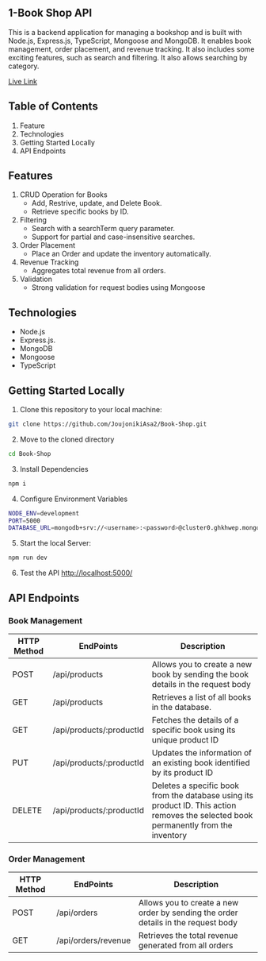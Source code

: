 ## 1-Book Shop API
This is a backend application for managing a bookshop and is built with Node.js, Express.js, TypeScript, Mongoose and MongoDB. It enables book management, order placement, and revenue tracking. It also includes some exciting features, such as search and filtering. It also allows searching by category.

[Live Link](https://book-shop-joujonikiasa2s-projects.vercel.app/)


## Table of Contents
1. Feature
2. Technologies
3. Getting Started Locally
4. API Endpoints
  

## Features
1. CRUD Operation for Books
   - Add, Restrive, update, and Delete Book.
   - Retrieve specific books by ID.
2. Filtering
   - Search with a searchTerm query parameter.
   - Support for partial and case-insensitive searches. 
3. Order Placement
   - Place an Order and update the inventory automatically.
4. Revenue Tracking
   - Aggregates total revenue from all orders.
5. Validation
   - Strong validation for request bodies using Mongoose
  

## Technologies
- Node.js
- Express.js.
- MongoDB
- Mongoose
- TypeScript


## Getting Started Locally
1. Clone this repository to your local machine:
```bash
git clone https://github.com/JoujonikiAsa2/Book-Shop.git
```
2. Move to the cloned directory
```bash
cd Book-Shop
```
3. Install Dependencies
```bash
npm i
```
4. Configure Environment Variables
```bash
NODE_ENV=development
PORT=5000
DATABASE_URL=mongodb+srv://<username>:<password>@cluster0.ghkhwep.mongodb.net/?retryWrites=true&w=majority&appName=Cluster0
```
5. Start the local Server:
```bash
npm run dev
```
6. Test the API
[http://localhost:5000/](http://localhost:5000/)


## API Endpoints

### Book Management

<table>
   <thead>
      <tr>
         <th>HTTP Method</th>
         <th>EndPoints</th>
         <th>Description</th>
      </tr>
   </thead>
   <tbody>
     <tr>
         <td>POST</td>
         <td>/api/products</td>
         <td>Allows you to create a new book by sending the book details in the request body</td>
      </tr>
      <tr>
         <td>GET</td>
         <td>/api/products</td>
         <td>Retrieves a list of all books in the database.</td>
      </tr>
      <tr>
         <td>GET</td>
         <td>/api/products/:productId</td>
         <td>Fetches the details of a specific book using its unique product ID</td>
      </tr>
      <tr>
         <td>PUT</td>
         <td>/api/products/:productId</td>
         <td>Updates the information of an existing book identified by its product ID</td>
      </tr>
      <tr>
         <td>DELETE</td>
         <td>/api/products/:productId</td>
         <td>Deletes a specific book from the database using its product ID. This action removes the selected book permanently from the inventory</td>
      </tr>

   </tbody>
</table>

### Order Management
<table>
   <thead>
      <tr>
         <th>HTTP Method</th>
         <th>EndPoints</th>
         <th>Description</th>
      </tr>
   </thead>
   <tbody>
     <tr>
         <td>POST</td>
         <td>/api/orders</td>
         <td>Allows you to create a new order by sending the order details in the request body</td>
      </tr>
      <tr>
         <td>GET</td>
         <td>/api/orders/revenue</td>
         <td>Retrieves the total revenue generated from all orders</td>
      </tr>

   </tbody>
</table>
